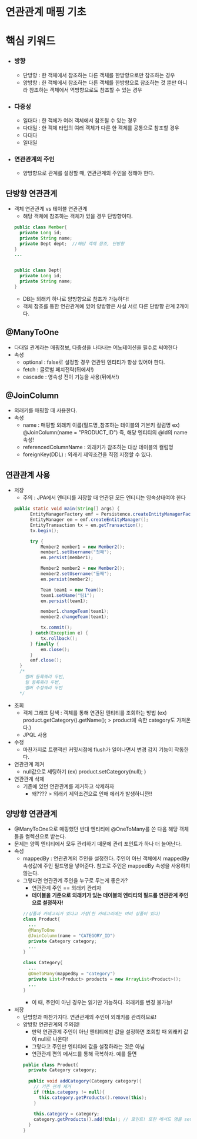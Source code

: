 연관관계 매핑 기초
================

# 핵심 키워드
- ### 방향
  - 단방향 : 한 객체에서 참조하는 다른 객체를 한방향으로만 참조하는 경우
  - 양방향 : 한 객체에서 참조하는 다른 객체를 한방향으로 참조하는 것 뿐만 아니라 참조하는 객체에서 역방향으로도 참조할 수 있는 경우
- ### 다중성
  - 일대다 : 한 객체가 여러 객체에서 참조될 수 있는 경우
  - 다대일 : 한 객체 타입의 여러 객체가 다른 한 객체를 공통으로 참조할 경우
  - 다대다
  - 일대일
- ### 연관관계의 주인
  - 양방향으로 관계를 설정할 때, 연관관계의 주인을 정해야 한다.
  
## 단방향 연관관계
- 객체 연관관계 vs 테이블 연관관계
  - 해당 객체에 참조하는 객체가 있을 경우 단방향이다.
  ```java
  public class Member{
    private Long id;
    private String name;
    private Dept dept;  //해당 객체 참조, 단방향
  }
  ...


  public class Dept{
    private Long id;
    private String name;
  }
  ```
  - DB는 외래키 하나로 양방향으로 참조가 가능하다!
  - 객체 참조를 통한 연관관계에 있어 양방향은 사실 서로 다른 단방향 관계 2개이다.

## @ManyToOne
- 다대일 관계라는 매핑정보, 다중성을 나타내는 어노테이션을 필수로 써야한다
- 속성
  - optional : false로 설정할 경우 연관된 엔티티가 항상 있어야 한다.
  - fetch : 글로벌 페치전략(뒤에서!)
  - cascade : 영속성 전이 기능을 사용(뒤에서!)

## @JoinColumn
- 외래키를 매핑할 때 사용한다.
- 속성
  - name : 매핑할 외래키 이름(필드명_참조하는 테이블의 기본키 컬럼명 ex) @JoinColumn(name = "PRODUCT_ID") 즉, 해당 엔티티의 @Id의 name 속성!
  - referencedColumnName : 외래키가 참조하는 대상 테이블의 컬럼명
  - foreignKey(DDL) : 외래키 제약조건을 직접 지정할 수 있다.
  
## 연관관계 사용
- 저장
  - 주의 : JPA에서 엔티티를 저장할 때 연관된 모든 엔티티는 영속상태여야 한다
  ```java
  public static void main(String[] args) {
        EntityManagerFactory emf = Persistence.createEntityManagerFactory("hello");
        EntityManager em = emf.createEntityManager();
        EntityTransaction tx = em.getTransaction();
        tx.begin();

        try {
            Member2 member1 = new Member2();
            member1.setUsername("첫째");
            em.persist(member1);

            Member2 member2 = new Member2();
            member2.setUsername("둘째");
            em.persist(member2);

            Team team1 = new Team();
            team1.setName("팀1");
            em.persist(team1);

            member1.changeTeam(team1);
            member2.changeTeam(team1);

            tx.commit();
        } catch(Exception e) {
            tx.rollback();
        } finally {
            em.close();
        }
        emf.close();
    }
    /*
      멤버 등록쿼리 두번, 
      팀 등록쿼리 두번,
      멤버 수정쿼리 두번
    */
  ```
- 조회
  - 객체 그래프 탐색 : 객체를 통해 연관된 엔티티를 조회하는 방법 (ex) product.getCategory().getName(); > product에 속한 category도 가져온다.)
  - JPQL 사용
- 수정
  - 마찬가지로 트랜잭션 커밋시점에 flush가 일어나면서 변경 감지 기능이 작동한다.
- 연관관계 제거
  - null값으로 세팅하기 (ex) product.setCategory(null); )
- 연관관계 삭제
  - 기존에 있던 연관관계를 제거하고 삭제하자
    - 왜???? > 외래키 제약조건으로 인해 에러가 발생하니깐!!
    
## 양방향 연관관계
- @ManyToOne으로 매핑했던 반대 엔티티에 @OneToMany를 쓴 다음 해당 객체들을 컬렉션으로 받는다.
- 문제는 양쪽 엔티티에서 모두 관리하기 때문에 관리 포인트가 하나 더 늘어난다.
- 속성
  - mappedBy : 연관관계의 주인을 설정한다. 주인이 아닌 객체에서 mappedBy 속성값에 주인 필드명을 넣어준다. 참고로 주인은 mappedBy 속성을 사용하지 않는다.
  - 그렇다면 연관관계 주인을 누구로 두는게 좋은가?
    - 연관관계 주인 == 외래키 관리자
    - **테이블을 기준으로 외래키가 있는 테이블의 엔티티의 필드를 연관관계 주인으로 설정하자!**
    ```java
    //상품과 카테고리가 있다고 가정(한 카테고리에는 여러 상품이 있다)
    class Product{
      ...
      @ManyToOne
      @JoinColumn(name = "CATEGORY_ID")
      private Category category;
      ...
    }
    
    class Category{
      ...
      @OneToMany(mappedBy = "category")
      private List<Product> products = new ArrayList<Product>();
      ...
    }
    ```
    - 이 때, 주인이 아닌 경우는 읽기만 가능하다. 외래키를 변경 불가능!
- 저장
  - 단방향과 마찬가지다. 연관관계의 주인이 외래키를 관리하므로!
  - 양방향 연관관계의 주의점!
    - 만약 연관관계 주인이 아닌 엔티티에만 값을 설정하면 조회할 때 외래키 값이 null로 나온다!
    - 그렇다고 주인만 엔티티에 값을 설정하라는 것은 아님
    - 연관관계 편의 메서드를 통해 극복하자. 예를 들면
    ```java 
    public class Product{
      private Category category;
      
      public void addCategory(Category category){
        // 기존 관계 제거
        if (this.category != null){
          this.category.getProducts().remove(this);
        }
        
        this.category = category;
        category.getProducts().add(this); // 포인트! 또한 메서드 명을 setXXX로 하지말고 직접 지어서 설정하자!
      }
    }
    ```
